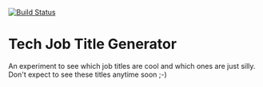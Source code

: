 [![Build Status](https://travis-ci.org/Cofinpro/titlegen.svg?branch=master)](https://travis-ci.org/Cofinpro/titlegen)

# Tech Job Title Generator

An experiment to see which job titles are cool and which ones are just silly.
Don't expect to see these titles anytime soon ;-)
